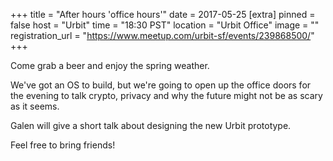 
+++
title = "After hours 'office hours'"
date = 2017-05-25
[extra]
pinned = false
host = "Urbit"
time = "18:30 PST"
location = "Urbit Office"
image = ""
registration_url = "https://www.meetup.com/urbit-sf/events/239868500/"
+++

Come grab a beer and enjoy the spring weather.  

We've got an OS to build, but we're going to open up the office doors for the evening to talk crypto, privacy and why the future might not be as scary as it seems.

Galen will give a short talk about designing the new Urbit prototype.  

Feel free to bring friends! 
